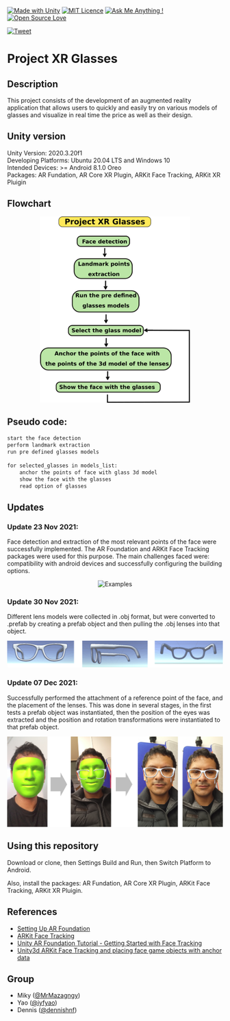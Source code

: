 [![Made with Unity](https://img.shields.io/badge/Made%20with-Unity-57b9d3.svg?style=flat&logo=unity)](https://unity3d.com)
[![MIT Licence](https://badges.frapsoft.com/os/mit/mit.svg?v=103)](https://opensource.org/licenses/mit-license.php)
[![Ask Me Anything !](https://img.shields.io/badge/Ask%20me-anything-1abc9c.svg)](https://github.com/dennishnf/project-xr-glasses/issues)
[![Open Source Love](https://badges.frapsoft.com/os/v1/open-source.svg?v=103)](https://github.com/ellerbrock/open-source-badges/)
     
[![Tweet](https://img.shields.io/twitter/url/http/shields.io.svg?style=social)](https://twitter.com/intent/tweet?text=Download%20and%20use%20the%20Project%20XR%20Glasses&url=https://github.com/dennishnf/project-xr-glasses&hashtags=unity,augmentedreality,unity3d,facedetection,arkit)


# Project XR Glasses


## Description

This project consists of the development of an augmented reality application that allows users to quickly and easily try on various models of glasses and visualize in real time the price as well as their design. 


## Unity version

Unity Version: 2020.3.20f1   
Developing Platforms: Ubuntu 20.04 LTS and Windows 10    
Intended Devices: >= Android 8.1.0 Oreo   
Packages: AR Fundation, AR Core XR Plugin, ARKit Face Tracking, ARKit XR Pluigin   


## Flowchart

<p align="center">
<img src="imgs_/diagram.png" alt="Flowchart" width="350"/>
</p>


## Pseudo code: 

```
start the face detection
perform landmark extraction
run pre defined glasses models

for selected_glasses in models_list:
	anchor the points of face with glass 3d model
	show the face with the glasses
	read option of glasses
```


## Updates

### Update 23 Nov 2021:

Face detection and extraction of the most relevant points of the face were successfully implemented. The AR Foundation and ARKit Face Tracking packages were used for this purpose. The main challenges faced were: compatibility with android devices and successfully configuring the building options. 

<p align="center">
<img src="imgs_/face-mask.png" alt="Examples" width="600"/>
</p>


### Update 30 Nov 2021:

Different lens models were collected in .obj format, but were converted to .prefab by creating a prefab object and then pulling the .obj lenses into that object. 

<p align="center">
<img src="imgs_/glasses.png" alt="Examples" width="600"/>
</p>


### Update 07 Dec 2021:

Successfully performed the attachment of a reference point of the face, and the placement of the lenses. This was done in several stages, in the first tests a prefab object was instantiated, then the position of the eyes was extracted and the position and rotation transformations were instantiated to that prefab object.

<p align="center">
<img src="imgs_/glasses-face.png" alt="Examples" width="600"/>
</p>



## Using this repository

Download or clone, then Settings Build and Run, then Switch Platform to Android.

Also, install the packages: AR Fundation, AR Core XR Plugin, ARKit Face Tracking, ARKit XR Pluigin.    



## References

- [Setting Up AR Foundation](https://learn.unity.com/tutorial/setting-up-ar-foundation#5fe2be51edbc2a1f5e69872f)    
- [ARKit Face Tracking](https://docs.unity3d.com/Packages/com.unity.xr.arkit-face-tracking@4.1/manual/index.html)    
- [Unity AR Foundation Tutorial - Getting Started with Face Tracking](https://www.youtube.com/watch?v=y0L_AdJICEU)    
- [Unity3d ARKit Face Tracking and placing face game objects with anchor data
](https://www.youtube.com/watch?v=JQEovMKq2U0)    



## Group

- Miky ([@MrMazagngy](https://github.com/MrMazagngy))   
- Yao ([@iyfyao](https://github.com/iyfyao))    
- Dennis ([@dennishnf](https://github.com/dennishnf))   




<!---

git pull
git add -A
git commit -m "v0"
git push -u origin main

--->

